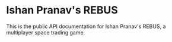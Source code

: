﻿<!-- Copyright (c) 2021-2022 Ishan Pranav. All rights reserved. -->
<!-- Licensed under the MIT License. -->

# Ishan Pranav\'s REBUS
This is the public API documentation for Ishan Pranav\'s REBUS, a multiplayer space trading game.
